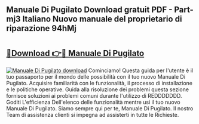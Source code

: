 ## Manuale Di Pugilato Download gratuit PDF - Part-mj3 Italiano Nuovo manuale del proprietario di riparazione 94hMj

# <h2><a href="http://dffiry.blite.top/?on=Manuale+Di+Pugilato">🔗Download 👉🔴 Manuale Di Pugilato</a></h2>

[![Manuale Di Pugilato download](https://i.imgur.com/lujVjoI.png)](http://dffiry.blite.top/?on=Manuale+Di+Pugilato)
Cominciamo! Questa guida per l'utente è il tuo passaporto per il mondo delle possibilità con il tuo nuovo Manuale Di Pugilato. Acquisire familiarità con le funzionalità, il processo di installazione e le politiche operative. Guida alla risoluzione dei problemi questa sezione fornisce soluzioni ai problemi comuni durante l'utilizzo di REDDDDDDD. Goditi L'efficienza Dell'elenco delle funzionalità mentre usi il tuo nuovo Manuale Di Pugilato. Siamo sempre qui per te, Manuale Di Pugilato. Il nostro Team di assistenza clienti si impegna ad assisterti in tutte le Richieste.
